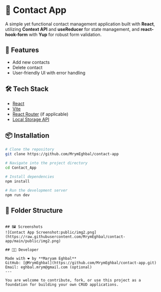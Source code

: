 
# 📇 Contact App

A simple yet functional contact management application built with **React**, utilizing **Context API** and **useReducer** for state management, and **react-hook-form** with **Yup** for robust form validation.

## 🚀 Features

- Add new contacts
- Delete contact
- User-friendly UI with error handling

## 🛠️ Tech Stack

- [React](https://react.dev/)  
- [Vite](https://vitejs.dev/)  
- [React Router](https://reactrouter.com/) (if applicable)  
- [Local Storage API](https://developer.mozilla.org/en-US/docs/Web/API/Window/localStorage)  


## 📦 Installation

```bash
# Clone the repository
git clone https://github.com/MrymEghbal/contact-app

# Navigate into the project directory
cd Contact_App

# Install dependencies
npm install

# Run the development server
npm run dev
```

## 📁 Folder Structure
```

## 🖼 Screenshots
![Contact App Screenshot:public/img2.png](https://raw.githubusercontent.com/MrymEghbal/contact-app/main/public/img2.png)

## 👨‍💻 Developer

Made with ❤️ by **Maryam Eghbal**  
GitHub: [@MrymEghbal](https://github.com/MrymEghbal/contact-app.git)  
Email: eghbal.mrym@gmail.com (optional)
---

You are welcome to contribute, fork, or use this project as a foundation for building your own CRUD applications.
